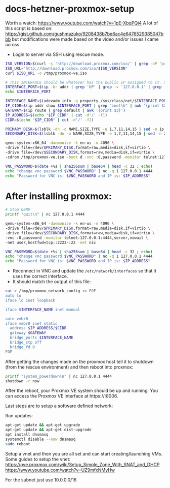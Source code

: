 
# docs-hetzner-proxmox-setup
Worth a watch:
https://www.youtube.com/watch?v=1pE-XbqPQi4
A lot of this script is based on: https://gist.github.com/gushmazuko/9208438b7be6ac4e6476529385047bbb but modifications were made based on the video and/or issues I came across


- Login to server via SSH using rescue mode.



```bash
ISO_VERSION=$(curl -s 'http://download.proxmox.com/iso/' | grep -oP 'proxmox-ve_(\d+.\d+-\d).iso' | sort -V | tail -n1)
ISO_URL="http://download.proxmox.com/iso/$ISO_VERSION"
curl $ISO_URL -o /tmp/proxmox-ve.iso

# This INTERFACE should be whatever has the public IP assigned to it. Some of the guides i came across expect it to be eth0 but in my case it was eth2
INTERFACE_PORT=$(ip -br addr | grep 'UP' | grep -v '127.0.0.1' | grep -v '::1/128' | awk '{print $1}')
echo $INTERFACE_PORT

INTERFACE_NAME=$(udevadm info -q property /sys/class/net/$INTERFACE_PORT | grep "ID_NET_NAME_PATH=" | cut -d'=' -f2)
IP_CIDR=$(ip addr show $INTERFACE_PORT | grep "inet\b" | awk '{print $2}')
GATEWAY=$(ip route | grep default | awk '{print $3}')
IP_ADDRESS=$(echo "$IP_CIDR" | cut -d'/' -f1)
CIDR=$(echo "$IP_CIDR" | cut -d'/' -f2)

PRIMARY_DISK=$(lsblk -dn -o NAME,SIZE,TYPE -e 1,7,11,14,15 | sed -n 1p | awk '{print $1}')
SECONDARY_DISK=$(lsblk -dn -o NAME,SIZE,TYPE -e 1,7,11,14,15 | sed -n 2p | awk '{print $1}')

qemu-system-x86_64 -daemonize -k en-us -m 4096 \
-drive file=/dev/$PRIMARY_DISK,format=raw,media=disk,if=virtio \
-drive file=/dev/$SECONDARY_DISK,format=raw,media=disk,if=virtio \
-cdrom /tmp/proxmox-ve.iso -boot d -vnc :0,password -monitor telnet:127.0.0.1:4444,server,nowait

VNC_PASSWORD=$(date +%s | sha256sum | base64 | head -c 32 ; echo)
echo "change vnc password $VNC_PASSWORD" | nc -q 1 127.0.0.1 4444
echo "Password for VNC is: $VNC_PASSWORD and IP is: $IP_ADDRESS"

```


# After installing proxmox:

```bash
# Stop QEMU
printf "quit\n" | nc 127.0.0.1 4444

qemu-system-x86_64 -daemonize -k en-us -m 4096 \
-drive file=/dev/$PRIMARY_DISK,format=raw,media=disk,if=virtio \
-drive file=/dev/$SECONDARY_DISK,format=raw,media=disk,if=virtio \
-vnc :0,password -monitor telnet:127.0.0.1:4444,server,nowait \
-net user,hostfwd=tcp::2222-:22 -net nic

VNC_PASSWORD=$(date +%s | sha256sum | base64 | head -c 32 ; echo)
echo "change vnc password $VNC_PASSWORD" | nc -q 1 127.0.0.1 4444
echo "Password for VNC is: $VNC_PASSWORD and IP is: $IP_ADDRESS"
```

- Reconnect in VNC and update the `/etc/network/interfaces` so that it uses the correct interface. 
- It should match the output of this file:

```bash
cat > /tmp/proxmox_network_config << EOF
auto lo
iface lo inet loopback

iface $INTERFACE_NAME inet manual

auto vmbr0
iface vmbr0 inet static
  address $IP_ADDRESS/$CIDR
  gateway $GATEWAY
  bridge_ports $INTERFACE_NAME
  bridge_stp off
  bridge_fd 0
EOF
```

After getting the changes made on the proxmox host tell it to shutdown (from the rescue environment) and then reboot into proxmox:

```bash
printf "system_powerdown\n" | nc 127.0.0.1 4444
shutdown -r now
```

After the reboot, your Proxmox VE system should be up and running. You can access the Proxmox VE interface at https://<YourIPAddress>:8006.

Last steps are to setup a software defined network:

Run updates:
```bash
apt-get update && apt-get upgrade
apt-get update && apt-get dist-upgrade
apt install dnsmasq
systemctl disable --now dnsmasq
sudo reboot
```

Setup a vnet and then you are all set and can start creating/launching VMs. Some guides to setup the vnet:
https://pve.proxmox.com/wiki/Setup_Simple_Zone_With_SNAT_and_DHCP
https://www.youtube.com/watch?v=UZ9mfxNMyHw

For the subnet just use 10.0.0.0/16
